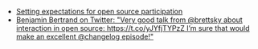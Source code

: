 - [Setting expectations for open source participation](https://snarky.ca/setting-expectations-for-open-source-participation/)
- [Benjamin Bertrand on Twitter: "Very good talk from @brettsky about interaction in open source: https://t.co/yJYfjTYPzZ I’m sure that would make an excellent @changelog episode!"](https://twitter.com/beeenje/status/1010049425547374592)
